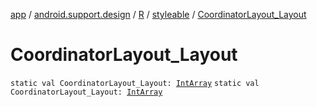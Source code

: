 [app](../../../index.md) / [android.support.design](../../index.md) / [R](../index.md) / [styleable](index.md) / [CoordinatorLayout_Layout](./-coordinator-layout_-layout.md)

# CoordinatorLayout_Layout

`static val CoordinatorLayout_Layout: `[`IntArray`](https://kotlinlang.org/api/latest/jvm/stdlib/kotlin/-int-array/index.html)
`static val CoordinatorLayout_Layout: `[`IntArray`](https://kotlinlang.org/api/latest/jvm/stdlib/kotlin/-int-array/index.html)